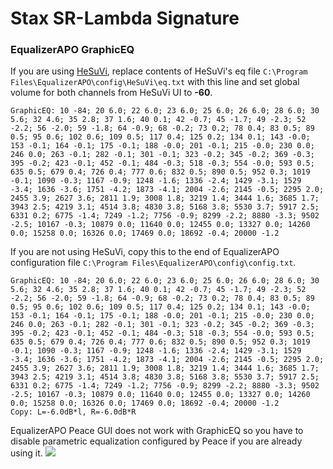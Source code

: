 # Stax SR-Lambda Signature
### EqualizerAPO GraphicEQ
If you are using [HeSuVi](https://sourceforge.net/projects/hesuvi/), replace contents of HeSuVi's eq file `C:\Program Files\EqualizerAPO\config\HeSuVi\eq.txt` with this line and set global volume for both channels from HeSuVi UI to **-60**.
```
GraphicEQ: 10 -84; 20 6.0; 22 6.0; 23 6.0; 25 6.0; 26 6.0; 28 6.0; 30 5.6; 32 4.6; 35 2.8; 37 1.6; 40 0.1; 42 -0.7; 45 -1.7; 49 -2.3; 52 -2.2; 56 -2.0; 59 -1.8; 64 -0.9; 68 -0.2; 73 0.2; 78 0.4; 83 0.5; 89 0.5; 95 0.6; 102 0.6; 109 0.5; 117 0.4; 125 0.2; 134 0.1; 143 -0.0; 153 -0.1; 164 -0.1; 175 -0.1; 188 -0.0; 201 -0.1; 215 -0.0; 230 0.0; 246 0.0; 263 -0.1; 282 -0.1; 301 -0.1; 323 -0.2; 345 -0.2; 369 -0.3; 395 -0.2; 423 -0.1; 452 -0.1; 484 -0.3; 518 -0.3; 554 -0.0; 593 0.5; 635 0.5; 679 0.4; 726 0.4; 777 0.6; 832 0.5; 890 0.5; 952 0.3; 1019 -0.1; 1090 -0.3; 1167 -0.9; 1248 -1.6; 1336 -2.4; 1429 -3.1; 1529 -3.4; 1636 -3.6; 1751 -4.2; 1873 -4.1; 2004 -2.6; 2145 -0.5; 2295 2.0; 2455 3.9; 2627 3.6; 2811 1.9; 3008 1.8; 3219 1.4; 3444 1.6; 3685 1.7; 3943 2.5; 4219 3.1; 4514 3.8; 4830 3.8; 5168 3.8; 5530 3.7; 5917 2.5; 6331 0.2; 6775 -1.4; 7249 -1.2; 7756 -0.9; 8299 -2.2; 8880 -3.3; 9502 -2.5; 10167 -0.3; 10879 0.0; 11640 0.0; 12455 0.0; 13327 0.0; 14260 0.0; 15258 0.0; 16326 0.0; 17469 0.0; 18692 -0.4; 20000 -1.2
```
If you are not using HeSuVi, copy this to the end of EqualizerAPO configuration file `C:\Program Files\EqualizerAPO\config\config.txt`.
```
GraphicEQ: 10 -84; 20 6.0; 22 6.0; 23 6.0; 25 6.0; 26 6.0; 28 6.0; 30 5.6; 32 4.6; 35 2.8; 37 1.6; 40 0.1; 42 -0.7; 45 -1.7; 49 -2.3; 52 -2.2; 56 -2.0; 59 -1.8; 64 -0.9; 68 -0.2; 73 0.2; 78 0.4; 83 0.5; 89 0.5; 95 0.6; 102 0.6; 109 0.5; 117 0.4; 125 0.2; 134 0.1; 143 -0.0; 153 -0.1; 164 -0.1; 175 -0.1; 188 -0.0; 201 -0.1; 215 -0.0; 230 0.0; 246 0.0; 263 -0.1; 282 -0.1; 301 -0.1; 323 -0.2; 345 -0.2; 369 -0.3; 395 -0.2; 423 -0.1; 452 -0.1; 484 -0.3; 518 -0.3; 554 -0.0; 593 0.5; 635 0.5; 679 0.4; 726 0.4; 777 0.6; 832 0.5; 890 0.5; 952 0.3; 1019 -0.1; 1090 -0.3; 1167 -0.9; 1248 -1.6; 1336 -2.4; 1429 -3.1; 1529 -3.4; 1636 -3.6; 1751 -4.2; 1873 -4.1; 2004 -2.6; 2145 -0.5; 2295 2.0; 2455 3.9; 2627 3.6; 2811 1.9; 3008 1.8; 3219 1.4; 3444 1.6; 3685 1.7; 3943 2.5; 4219 3.1; 4514 3.8; 4830 3.8; 5168 3.8; 5530 3.7; 5917 2.5; 6331 0.2; 6775 -1.4; 7249 -1.2; 7756 -0.9; 8299 -2.2; 8880 -3.3; 9502 -2.5; 10167 -0.3; 10879 0.0; 11640 0.0; 12455 0.0; 13327 0.0; 14260 0.0; 15258 0.0; 16326 0.0; 17469 0.0; 18692 -0.4; 20000 -1.2
Copy: L=-6.0dB*l, R=-6.0dB*R
```
EqualizerAPO Peace GUI does not work with GraphicEQ so you have to disable parametric equalization configured by Peace if you are already using it.
![](https://raw.githubusercontent.com/jaakkopasanen/AutoEq/master/results/Innerfidelity%202017/innerfidelity/onear/Stax%20SR-Lambda%20Signature/Stax%20SR-Lambda%20Signature.png)
